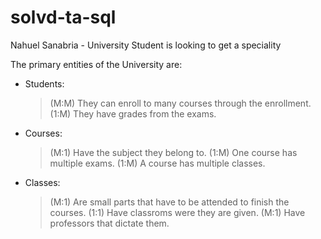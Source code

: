 # solvd-ta-sql
Nahuel Sanabria - University
Student is looking to get a speciality


The primary entities of the University are:

- Students:
  > (M:M) They can enroll to many courses through the enrollment.
  > (1:M) They have grades from the exams.

- Courses:
  > (M:1) Have the subject they belong to. 
  > (1:M) One course has multiple exams. 
  > (1:M) A course has multiple classes. 
 
- Classes:
  > (M:1) Are small parts that have to be attended to finish the courses. 
  > (1:1) Have classroms were they are given. 
  > (M:1) Have professors that dictate them. 
  
  
  
